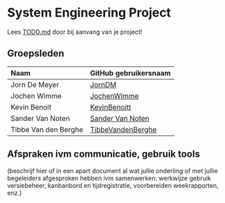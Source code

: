 # System Engineering Project

Lees [TODO.md](TODO.md) door bij aanvang van je project!

## Groepsleden

| Naam                 | GitHub gebruikersnaam                                     |
| :------------------- | :-------------------------------------------------------- |
| Jorn De Meyer        | [JornDM](https://github.com/JornDM)                       |
| Jochen Wimme         | [JochenWimme](https://github.com/JochenWimme)             |
| Kevin Benoit         | [KevinBenoitt](https://github.com/vultdaffkesinkevindanku) |
| Sander Van Noten     | [Sander Van Noten](https://github.com/sanderVanNoten)     |
| Tibbe Van den Berghe | [TibbeVandenBerghe](https://github.com/TibbeVandenBerghe) |

## Afspraken ivm communicatie, gebruik tools

(beschrijf hier of in een apart document al wat jullie onderling of met jullie begeleiders afgesproken hebben ivm samenwerken: werkwijze gebruik versiebeheer, kanbanbord en tijdregistratie, voorbereiden weekrapporten, enz.)
